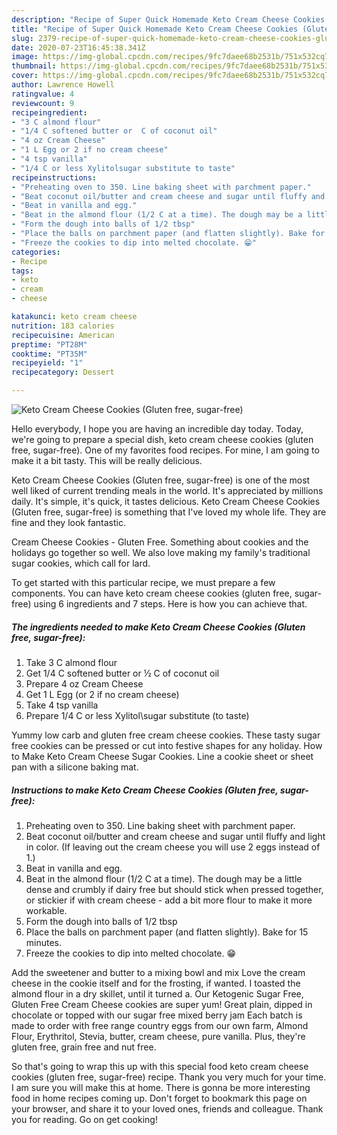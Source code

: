 ```yaml
---
description: "Recipe of Super Quick Homemade Keto Cream Cheese Cookies (Gluten free, sugar-free)"
title: "Recipe of Super Quick Homemade Keto Cream Cheese Cookies (Gluten free, sugar-free)"
slug: 2379-recipe-of-super-quick-homemade-keto-cream-cheese-cookies-gluten-free-sugar-free
date: 2020-07-23T16:45:38.341Z
image: https://img-global.cpcdn.com/recipes/9fc7daee68b2531b/751x532cq70/keto-cream-cheese-cookies-gluten-free-sugar-free-recipe-main-photo.jpg
thumbnail: https://img-global.cpcdn.com/recipes/9fc7daee68b2531b/751x532cq70/keto-cream-cheese-cookies-gluten-free-sugar-free-recipe-main-photo.jpg
cover: https://img-global.cpcdn.com/recipes/9fc7daee68b2531b/751x532cq70/keto-cream-cheese-cookies-gluten-free-sugar-free-recipe-main-photo.jpg
author: Lawrence Howell
ratingvalue: 4
reviewcount: 9
recipeingredient:
- "3 C almond flour"
- "1/4 C softened butter or  C of coconut oil"
- "4 oz Cream Cheese"
- "1 L Egg or 2 if no cream cheese"
- "4 tsp vanilla"
- "1/4 C or less Xylitolsugar substitute to taste"
recipeinstructions:
- "Preheating oven to 350. Line baking sheet with parchment paper."
- "Beat coconut oil/butter and cream cheese and sugar until fluffy and light in color. (If leaving out the cream cheese you will use 2 eggs instead of 1.)"
- "Beat in vanilla and egg."
- "Beat in the almond flour (1/2 C at a time). The dough may be a little dense and crumbly if dairy free but should stick when pressed together, or stickier if with cream cheese - add a bit more flour to make it more workable."
- "Form the dough into balls of 1/2 tbsp"
- "Place the balls on parchment paper (and flatten slightly). Bake for 15 minutes."
- "Freeze the cookies to dip into melted chocolate. 😁"
categories:
- Recipe
tags:
- keto
- cream
- cheese

katakunci: keto cream cheese 
nutrition: 183 calories
recipecuisine: American
preptime: "PT28M"
cooktime: "PT35M"
recipeyield: "1"
recipecategory: Dessert

---
```



![Keto Cream Cheese Cookies (Gluten free, sugar-free)](https://img-global.cpcdn.com/recipes/9fc7daee68b2531b/751x532cq70/keto-cream-cheese-cookies-gluten-free-sugar-free-recipe-main-photo.jpg)

Hello everybody, I hope you are having an incredible day today. Today, we're going to prepare a special dish, keto cream cheese cookies (gluten free, sugar-free). One of my favorites food recipes. For mine, I am going to make it a bit tasty. This will be really delicious.

Keto Cream Cheese Cookies (Gluten free, sugar-free) is one of the most well liked of current trending meals in the world. It's appreciated by millions daily. It's simple, it's quick, it tastes delicious. Keto Cream Cheese Cookies (Gluten free, sugar-free) is something that I've loved my whole life. They are fine and they look fantastic.

Cream Cheese Cookies - Gluten Free. Something about cookies and the holidays go together so well. We also love making my family&#39;s traditional sugar cookies, which call for lard.


To get started with this particular recipe, we must prepare a few components. You can have keto cream cheese cookies (gluten free, sugar-free) using 6 ingredients and 7 steps. Here is how you can achieve that.

<!--inarticleads1-->

##### The ingredients needed to make Keto Cream Cheese Cookies (Gluten free, sugar-free):

1. Take 3 C almond flour
1. Get 1/4 C softened butter or ½ C of coconut oil
1. Prepare 4 oz Cream Cheese
1. Get 1 L Egg (or 2 if no cream cheese)
1. Take 4 tsp vanilla
1. Prepare 1/4 C or less Xylitol\sugar substitute (to taste)


Yummy low carb and gluten free cream cheese cookies. These tasty sugar free cookies can be pressed or cut into festive shapes for any holiday. How to Make Keto Cream Cheese Sugar Cookies. Line a cookie sheet or sheet pan with a silicone baking mat. 

<!--inarticleads2-->

##### Instructions to make Keto Cream Cheese Cookies (Gluten free, sugar-free):

1. Preheating oven to 350. Line baking sheet with parchment paper.
1. Beat coconut oil/butter and cream cheese and sugar until fluffy and light in color. (If leaving out the cream cheese you will use 2 eggs instead of 1.)
1. Beat in vanilla and egg.
1. Beat in the almond flour (1/2 C at a time). The dough may be a little dense and crumbly if dairy free but should stick when pressed together, or stickier if with cream cheese - add a bit more flour to make it more workable.
1. Form the dough into balls of 1/2 tbsp
1. Place the balls on parchment paper (and flatten slightly). Bake for 15 minutes.
1. Freeze the cookies to dip into melted chocolate. 😁


Add the sweetener and butter to a mixing bowl and mix Love the cream cheese in the cookie itself and for the frosting, if wanted. I toasted the almond flour in a dry skillet, until it turned a. Our Ketogenic Sugar Free, Gluten Free Cream Cheese cookies are super yum! Great plain, dipped in chocolate or topped with our sugar free mixed berry jam Each batch is made to order with free range country eggs from our own farm, Almond Flour, Erythritol, Stevia, butter, cream cheese, pure vanilla. Plus, they&#39;re gluten free, grain free and nut free. 

So that's going to wrap this up with this special food keto cream cheese cookies (gluten free, sugar-free) recipe. Thank you very much for your time. I am sure you will make this at home. There is gonna be more interesting food in home recipes coming up. Don't forget to bookmark this page on your browser, and share it to your loved ones, friends and colleague. Thank you for reading. Go on get cooking!
